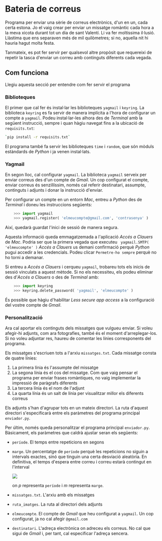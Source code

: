 
# Bateria de correus
Programa per enviar una sèrie de correus electrònics, d'un en un, cada certa estona. Jo el vaig crear per enviar un missatge romàntic cada hora a la meva xicota durant tot un dia de sant Valentí. Li va fer moltíssima il·lusió. Llàstima que ens separaven més de mil quilòmetres; si no, aquella nit hi hauria hagut molta festa.

Tanmateix, es pot fer servir per qualsevol altre propòsit que requereixi de repetir la tasca d'enviar un correu amb continguts diferents cada vegada.

## Com funciona
Llegiu aquesta secció per entendre com fer servir el programa

### Biblioteques
El primer que cal fer és instal·lar les biblioteques `yagmail` i `keyring`. La biblioteca `keyring` es fa servir de manera implícita a l'hora de configurar un compte a `yagmail`. Podeu instal·lar-les alhora des de *Terminal* amb la següent instrucció, sempre i quan hàgiu navegat fins a la ubicació de `requisits.txt`:

```bash
`pip install -r requisits.txt`
````

El programa també fa servir les biblioteques `time` i `random`, que són mòduls estàndards de *Python* i ja venen instal·lats.

### Yagmail
En segon lloc, cal configurar `yagmail`. La biblioteca `yagmail` serveix per enviar correus des d'un compte de *Gmail*. Un cop configurat el compte, enviar correus és senzillíssim, només cal referir destinatari, assumpte, continguts i adjunts i donar la instrucció d'enviar.

Per configurar un compte en un entorn *Mac*, entreu a *Python* des de *Terminal* i doneu les instruccions següents:

```python
    >>> import yagmail
    >>> yagmail.register( 'elmeucompte@gmail.com', 'contrasenya' )
```

Així, quedarà guardat l'inici de sessió de manera segura.

Aquesta informació queda emmagatzemada a l'aplicació *Accés a Clauers* de *Mac*. Podria ser que la primera vegada que executeu ` yagmail.SMTP( 'elmeucompte' )` *Accés a Clauers* us demani confirmació perquè *Python* pugui accedir a les credencials. Podeu clicar `Permetre-ho sempre` perquè no ho torni a demanar.

Si entreu a *Accés a Clauers* i cerqueu `yagmail`, trobareu tots els inicis de sessió vinculats a aquest mètode. Si no els necessiteu, els podeu eliminar des d'*Accés a Clauers* o des de *Terminal* amb:

```python
    >>> import keyring
    >>> keyring.delete_password( 'yagmail', 'elmeucompte' )
```
    
És possible que hàgiu d'habilitar *Less secure app access* a la configuració del vostre compte de *Gmail*.

### Personalització
Ara cal aportar els continguts dels missatges que vulgueu enviar. Si voleu afegir-hi adjunts, com ara fotografies, també és el moment d'arreplegar-los. Si no voleu adjuntar res, haureu de comentar les línies corresponents del programa.

Els missatges s'escriuen tots a l'arxiu `missatges.txt`. Cada missatge consta de quatre línies:
1.  La primera línia és l'assumpte del missatge
2.  La segona línia és el cos del missatge. Com que vaig pensar el programa per enviar frases romàntiques, no vaig implementar la impressió de paràgrafs diferents
3.  La tercera línia és el nom de l'adjunt
4.  La quarta línia és un salt de línia per visualitzar millor els diferents correus

Els adjunts s'han d'agrupar tots en un mateix directori. La ruta d'aquest directori s'especificarà entre els paràmetres del programa principal `enviador.py`.

Per últim, només queda personalitzar el programa principal `enviador.py`. Bàsicament, els paràmetres que caldrà ajustar seran els següents:
-   `període`. El temps entre repeticions en segons
-   `marge`. Un percentatge de `període` perquè les repeticions no siguin a intervals exactes, sinó que tinguin una certa desviació aleatòria. En definitiva, el temps d'espera entre correu i correu estarà contingut en l'interval

    <img src="https://render.githubusercontent.com/render/math?math=p\cdot\left(1\pm\frac{m}{100}\right)">

    on *p* representa `període` i *m* representa `marge`.

-   `missatges.txt`. L'arxiu amb els missatges
-   `ruta_imatges`. La ruta al directori dels adjunts
-   `elmeucompte`. El compte de *Gmail* que heu configurat a `yagmail`. Un cop configurat, ja no cal afegir `@gmail.com`
-   `destinatari`. L'adreça electrònica on adreceu els correus. No cal que sigui de *Gmail* i, per tant, cal especificar l'adreça sencera.
